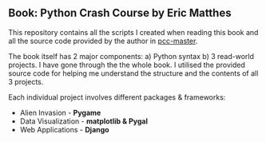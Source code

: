 ## Book: Python Crash Course by Eric Matthes 

This repository contains all the scripts I created when reading this book and all the source code provided by the author in [pcc-master](./pcc-master).  
  
  
The book itself has 2 major components: a) Python syntax b) 3 read-world projects. 
I have gone through the the whole book. I utilised the provided source code for helping me understand the structure and the contents of all 3 projects. 
  
Each individual project involves different packages & frameworks: 
* Alien Invasion - __Pygame__  
* Data Visualization - __matplotlib & Pygal__  
* Web Applications - __Django__  
  
